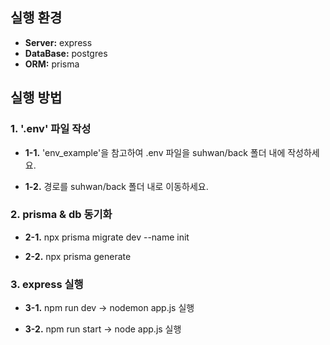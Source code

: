## 실행 환경

- **Server:** express
- **DataBase:** postgres
- **ORM:** prisma

## 실행 방법

### 1. '.env' 파일 작성

- **1-1.** 'env_example'을 참고하여 .env 파일을 suhwan/back 폴더 내에 작성하세요.

- **1-2.** 경로를 suhwan/back 폴더 내로 이동하세요. 

### 2. prisma & db 동기화

- **2-1.** npx prisma migrate dev --name init

- **2-2.** npx prisma generate


### 3. express 실행

- **3-1.** npm run dev -> nodemon app.js 실행

- **3-2.** npm run start -> node app.js 실행


